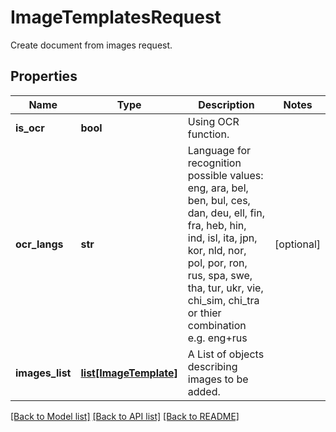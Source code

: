 # ImageTemplatesRequest
Create document from images request.

## Properties
Name | Type | Description | Notes
------------ | ------------- | ------------- | -------------
**is_ocr** | **bool** | Using OCR function. | 
**ocr_langs** | **str** | Language for recognition possible values: eng, ara, bel, ben, bul, ces, dan, deu, ell, fin, fra, heb, hin, ind, isl, ita, jpn, kor, nld, nor, pol, por, ron, rus, spa, swe, tha, tur, ukr, vie, chi_sim, chi_tra      or thier combination e.g. eng+rus | [optional] 
**images_list** | [**list[ImageTemplate]**](ImageTemplate.md) | A List of objects describing images to be added. | 

[[Back to Model list]](../README.md#documentation-for-models) [[Back to API list]](../README.md#documentation-for-api-endpoints) [[Back to README]](../README.md)


